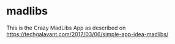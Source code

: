 # madlibs
This is the Crazy MadLibs App as described on https://techgalavant.com/2017/03/06/simple-app-idea-madlibs/
